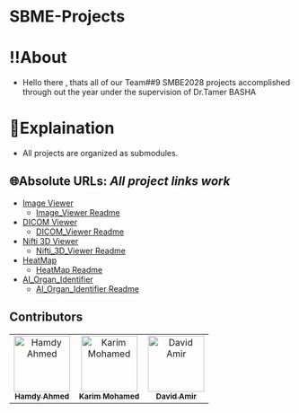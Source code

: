 # SBME-Projects
# ‼️About
- Hello there , thats all of our Team##9 SMBE2028 projects accomplished through out the year under the supervision of Dr.Tamer BASHA
# 📝Explaination
- All projects are organized as submodules.

## 🌐Absolute URLs: *All project links work*
- [Image Viewer](https://github.com/hamdy-cufe-eng/Image-Viewer)
  - [Image_Viewer Readme](https://github.com/hamdy-cufe-eng/blob/main/Image-Viewer/README.md)
- [DICOM Viewer](https://github.com/hamdy-cufe-eng/Dicom-Viewer)
  - [DICOM_Viewer Readme](https://github.com/hamdy-cufe-eng/Dicom-Viewer/blob/main/README.md)
- [Nifti 3D Viewer](https://github.com/hamdy-cufe-eng/nifti-viewer)
  - [Nifti_3D_Viewer Readme](https://github.com/hamdy-cufe-eng/nifti-viewer/blob/main/README.md)
- [HeatMap](https://github.com/hamdy-cufe-eng/Heatmap)
  - [HeatMap Readme](https://github.com/hamdy-cufe-eng/Heatmap/blob/main/README.md)
- [AI_Organ_Identifier](https://github.com/hamdy-cufe-eng/Ai-Organ-Identifier)
  - [AI_Organ_Identifier Readme](https://github.com/hamdy-cufe-eng/Ai-Organ-Identifier/blob/main/README.md)

## Contributors <a name = "contributors"></a>
<table align="center">
  <tr>
    <td align="center">
    <a href="https://github.com/hamdy-cufe-eng" target="_black">
    <img src="https://avatars.githubusercontent.com/u/183446123?s=96&v=4" width="100px;" alt="Hamdy Ahmed"/>
    <br />
    <sub><b>Hamdy Ahmed</b></sub></a>
    </td>
    <td align="center">
    <a href="https://github.com/Karim-Mohamed-Elsayed" target="_black">
    <img src="https://avatars.githubusercontent.com/u/183163245?v=4" width="100px;" alt="Karim Mohamed"/>
    <br />
    <sub><b>Karim Mohamed</b></sub></a>
    </td>
     <td align="center">
    <a href="https://github.com/David-Amir-18" target="_black">
    <img src="https://avatars.githubusercontent.com/u/183446535?v=4" width="100px;" alt="David Amir"/>
    <br />
    <sub><b>David Amir</b></sub></a>
    </td>
    
  </tr>
 </table>
